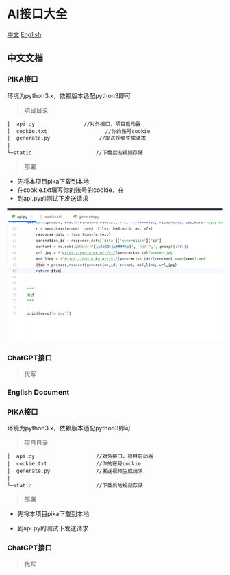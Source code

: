 # AI接口大全

[中文](#jump1)
[English](#jump2)



## <span id="jump1">中文文档</span>



### PIKA接口

环境为python3.x，依赖版本适配python3即可

> 项目目录

```markdown
│  api.py                //对外接口，项目启动器
│  cookie.txt				    //你的账号cookie
│  generate.py				  //发送视频生成请求
│
└─static					 //下载后的视频存储
```



> 部署

- 先将本项目pika下载到本地
- 在cookie.txt填写你的账号的cookie，在
- 到api.py的测试下发送请求

 ![pika-1](doc/images/pika-1.png)


###  ChatGPT接口

> 代写







### <span id="jump2">English Document</span>



### PIKA接口

环境为python3.x，依赖版本适配python3即可

> 项目目录

```markdown
│  api.py                    //对外接口，项目启动器
│  cookie.txt				 //你的账号cookie
│  generate.py				 //发送视频生成请求
│
└─static					 //下载后的视频存储
```



> 部署

- 先将本项目pika下载到本地

- 到api.py的测试下发送请求

###  ChatGPT接口

> 代写
> 


